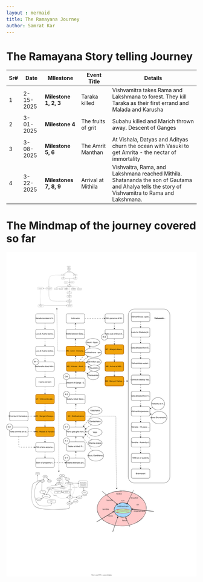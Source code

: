 ```yaml
---
layout : mermaid
title: The Ramayana Journey
author: Samrat Kar
---
```


# The Ramayana Story telling Journey

|Sr#| Date | MIlestone | Event Title | Details
|---|------|-------|-----------------|----------------|
|1| 2-15-2025 | **Milestone 1, 2, 3** | Taraka killed | Vishvamitra takes Rama and Lakshmana to forest. They kill Taraka as their first errand and Malada and Karusha|
|2| 3-01-2025 | **Milestone 4** | The fruits of grit | Subahu killed and Marich thrown away. Descent of Ganges 
|3| 3-08-2025 | **Milestone 5, 6** | The Amrit Manthan | At Vishala, Datyas and Adityas churn the ocean with Vasuki to get Amrita - the nectar of immortality |
|4| 3-22-2025 | **Milestones 7, 8, 9** | Arrival at Mithila | Vishvaitra, Rama, and Lakshmana reached Mithila. Shatananda the son of Gautama and Ahalya tells the story of Vishvamitra to Rama and Lakshmana. |

# The Mindmap of the journey covered so far

![](/images/ramayana/the-plot.svg)